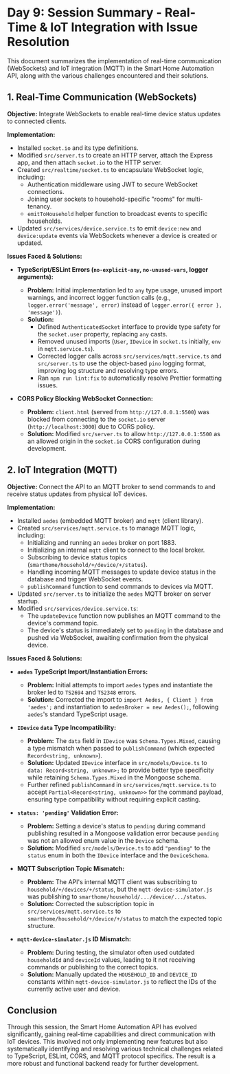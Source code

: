 # Day 9: Session Summary - Real-Time & IoT Integration with Issue Resolution

This document summarizes the implementation of real-time communication (WebSockets) and IoT integration (MQTT) in the Smart Home Automation API, along with the various challenges encountered and their solutions.

## 1. Real-Time Communication (WebSockets)

**Objective:** Integrate WebSockets to enable real-time device status updates to connected clients.

**Implementation:**
*   Installed `socket.io` and its type definitions.
*   Modified `src/server.ts` to create an HTTP server, attach the Express app, and then attach `socket.io` to the HTTP server.
*   Created `src/realtime/socket.ts` to encapsulate WebSocket logic, including:
    *   Authentication middleware using JWT to secure WebSocket connections.
    *   Joining user sockets to household-specific "rooms" for multi-tenancy.
    *   `emitToHousehold` helper function to broadcast events to specific households.
*   Updated `src/services/device.service.ts` to emit `device:new` and `device:update` events via WebSockets whenever a device is created or updated.

**Issues Faced & Solutions:**

*   **TypeScript/ESLint Errors (`no-explicit-any`, `no-unused-vars`, logger arguments):**
    *   **Problem:** Initial implementation led to `any` type usage, unused import warnings, and incorrect logger function calls (e.g., `logger.error('message', error)` instead of `logger.error({ error }, 'message')`).
    *   **Solution:**
        *   Defined `AuthenticatedSocket` interface to provide type safety for the `socket.user` property, replacing `any` casts.
        *   Removed unused imports (`User`, `IDevice` in `socket.ts` initially, `env` in `mqtt.service.ts`).
        *   Corrected logger calls across `src/services/mqtt.service.ts` and `src/server.ts` to use the object-based `pino` logging format, improving log structure and resolving type errors.
        *   Ran `npm run lint:fix` to automatically resolve Prettier formatting issues.

*   **CORS Policy Blocking WebSocket Connection:**
    *   **Problem:** `client.html` (served from `http://127.0.0.1:5500`) was blocked from connecting to the `socket.io` server (`http://localhost:3000`) due to CORS policy.
    *   **Solution:** Modified `src/server.ts` to allow `http://127.0.0.1:5500` as an allowed origin in the `socket.io` CORS configuration during development.

## 2. IoT Integration (MQTT)

**Objective:** Connect the API to an MQTT broker to send commands to and receive status updates from physical IoT devices.

**Implementation:**
*   Installed `aedes` (embedded MQTT broker) and `mqtt` (client library).
*   Created `src/services/mqtt.service.ts` to manage MQTT logic, including:
    *   Initializing and running an `aedes` broker on port 1883.
    *   Initializing an internal `mqtt` client to connect to the local broker.
    *   Subscribing to device status topics (`smarthome/household/+/device/+/status`).
    *   Handling incoming MQTT messages to update device status in the database and trigger WebSocket events.
    *   `publishCommand` function to send commands to devices via MQTT.
*   Updated `src/server.ts` to initialize the `aedes` MQTT broker on server startup.
*   Modified `src/services/device.service.ts`:
    *   The `updateDevice` function now publishes an MQTT command to the device's command topic.
    *   The device's status is immediately set to `pending` in the database and pushed via WebSocket, awaiting confirmation from the physical device.

**Issues Faced & Solutions:**

*   **`aedes` TypeScript Import/Instantiation Errors:**
    *   **Problem:** Initial attempts to import `aedes` types and instantiate the broker led to `TS2694` and `TS2348` errors.
    *   **Solution:** Corrected the import to `import Aedes, { Client } from 'aedes';` and instantiation to `aedesBroker = new Aedes();`, following `aedes`'s standard TypeScript usage.

*   **`IDevice` `data` Type Incompatibility:**
    *   **Problem:** The `data` field in `IDevice` was `Schema.Types.Mixed`, causing a type mismatch when passed to `publishCommand` (which expected `Record<string, unknown>`).
    *   **Solution:** Updated `IDevice` interface in `src/models/Device.ts` to `data: Record<string, unknown>;` to provide better type specificity while retaining `Schema.Types.Mixed` in the Mongoose schema.
    *   Further refined `publishCommand` in `src/services/mqtt.service.ts` to accept `Partial<Record<string, unknown>>` for the command payload, ensuring type compatibility without requiring explicit casting.

*   **`status: 'pending'` Validation Error:**
    *   **Problem:** Setting a device's status to `pending` during command publishing resulted in a Mongoose validation error because `pending` was not an allowed enum value in the `Device` schema.
    *   **Solution:** Modified `src/models/Device.ts` to add `"pending"` to the `status` enum in both the `IDevice` interface and the `DeviceSchema`.

*   **MQTT Subscription Topic Mismatch:**
    *   **Problem:** The API's internal MQTT client was subscribing to `household/+/devices/+/status`, but the `mqtt-device-simulator.js` was publishing to `smarthome/household/.../device/.../status`.
    *   **Solution:** Corrected the subscription topic in `src/services/mqtt.service.ts` to `smarthome/household/+/device/+/status` to match the expected topic structure.

*   **`mqtt-device-simulator.js` ID Mismatch:**
    *   **Problem:** During testing, the simulator often used outdated `householdId` and `deviceId` values, leading to it not receiving commands or publishing to the correct topics.
    *   **Solution:** Manually updated the `HOUSEHOLD_ID` and `DEVICE_ID` constants within `mqtt-device-simulator.js` to reflect the IDs of the currently active user and device.

## Conclusion

Through this session, the Smart Home Automation API has evolved significantly, gaining real-time capabilities and direct communication with IoT devices. This involved not only implementing new features but also systematically identifying and resolving various technical challenges related to TypeScript, ESLint, CORS, and MQTT protocol specifics. The result is a more robust and functional backend ready for further development.
